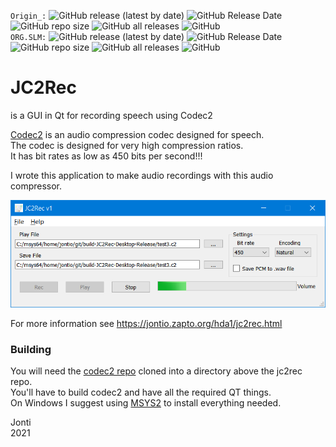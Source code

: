 `Origin_:`
![GitHub release (latest by date)](https://img.shields.io/github/v/release/jontio/jc2rec)
![GitHub Release Date](https://img.shields.io/github/release-date/jontio/jc2rec)
![GitHub repo size](https://img.shields.io/github/repo-size/jontio/jc2rec)
![GitHub all releases](https://img.shields.io/github/downloads/jontio/jc2rec/total)
![GitHub](https://img.shields.io/github/license/jontio/jc2rec)  
`ORG.SLM:`
![GitHub release (latest by date)](https://img.shields.io/github/v/release/Sound-Linux-More/jc2rec)
![GitHub Release Date](https://img.shields.io/github/release-date/Sound-Linux-More/jc2rec)
![GitHub repo size](https://img.shields.io/github/repo-size/Sound-Linux-More/jc2rec)
![GitHub all releases](https://img.shields.io/github/downloads/Sound-Linux-More/jc2rec/total)
![GitHub](https://img.shields.io/github/license/Sound-Linux-More/jc2rec)  

# JC2Rec
is a GUI in Qt for recording speech using Codec2

[Codec2] is an audio compression codec designed for speech.  
The codec is designed for very high compression ratios.  
It has bit rates as low as 450 bits per second!!!

I wrote this application to make audio recordings with this audio compressor.

![app](images/app.png)

For more information see https://jontio.zapto.org/hda1/jc2rec.html

### Building

You will need the [codec2 repo] cloned into a directory above the jc2rec repo.  
You'll have to build codec2 and have all the required QT things.  
On Windows I suggest using [MSYS2] to install everything needed.

Jonti  
2021

[Codec2]: http://www.rowetel.com/wordpress/?page_id=452  
[codec2 repo]: https://github.com/drowe67/codec2  
[MSYS2]: https://www.msys2.org/  
